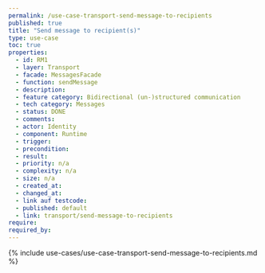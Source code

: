```yaml
---
permalink: /use-case-transport-send-message-to-recipients
published: true
title: "Send message to recipient(s)"
type: use-case
toc: true
properties:
  - id: RM1
  - layer: Transport
  - facade: MessagesFacade
  - function: sendMessage
  - description:
  - feature category: Bidirectional (un-)structured communication
  - tech category: Messages
  - status: DONE
  - comments:
  - actor: Identity
  - component: Runtime
  - trigger:
  - precondition:
  - result:
  - priority: n/a
  - complexity: n/a
  - size: n/a
  - created_at:
  - changed_at:
  - link auf testcode:
  - published: default
  - link: transport/send-message-to-recipients
require:
required_by:
---
```


{% include use-cases/use-case-transport-send-message-to-recipients.md %}
